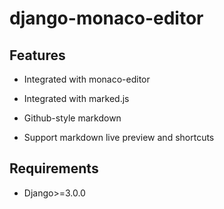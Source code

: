 # django-monaco-editor

## Features
- Integrated with monaco-editor

- Integrated with marked.js 

- Github-style markdown

- Support markdown live preview and shortcuts

  

## Requirements
- Django>=3.0.0